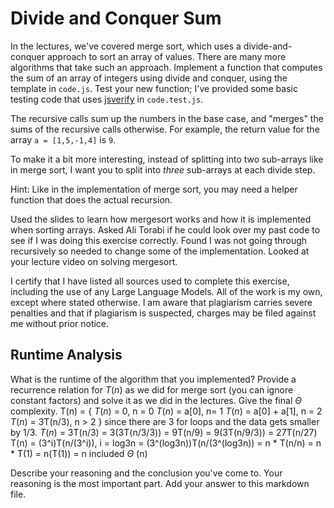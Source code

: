 # Divide and Conquer Sum

In the lectures, we've covered merge sort, which uses a divide-and-conquer
approach to sort an array of values. There are many more algorithms that take
such an approach. Implement a function that computes the sum of an array of
integers using divide and conquer, using the template in `code.js`. Test your
new function; I've provided some basic testing code that uses
[jsverify](https://jsverify.github.io/) in `code.test.js`.

The recursive calls sum up the numbers in the base case, and "merges" the sums
of the recursive calls otherwise. For example, the return value for the array `a
= [1,5,-1,4]` is `9`.

To make it a bit more interesting, instead of splitting into two sub-arrays like
in merge sort, I want you to split into *three* sub-arrays at each divide step.

Hint: Like in the implementation of merge sort, you may need a helper function
that does the actual recursion.

Used the slides to learn how mergesort works and how it is implemented when sorting arrays. Asked Ali Torabi if he could look over my past code to see if I was doing this exercise correctly. Found I was not going through recursively so needed to change some of the implementation. Looked at your lecture video on solving mergesort.

I certify that I have listed all sources used to complete this exercise, including the use of any Large Language Models. All of the work is my own, except where stated otherwise. I am aware that plagiarism carries severe penalties and that if plagiarism is suspected, charges may be filed against me without prior notice.

## Runtime Analysis

What is the runtime of the algorithm that you implemented? Provide a recurrence
relation for $T(n)$ as we did for merge sort (you can ignore constant factors)
and solve it as we did in the lectures. Give the final $\Theta$ complexity.
T(n) = {
$T(n)$ = 0, n = 0
$T(n)$ = a[0], n= 1
$T(n)$ = a[0] + a[1], n = 2
$T(n)$ = 3T(n/3), n > 2 }
since there are 3 for loops and the data gets smaller by 1/3.
$T(n)$ = 3T(n/3)
       = 3(3T(n/3/3))
       = 9T(n/9)
       = 9(3T(n/9/3))
       = 27T(n/27)
T(n) = (3^i)T(n/(3^i)), i = log3n
     = (3^(log3n))T(n/(3^(log3n))
     = n * T(n/n)
     = n * T(1)
     = n(T(1)) = n included $\Theta$ (n)

Describe your reasoning and the conclusion you've come to. Your reasoning is the
most important part. Add your answer to this markdown file.

